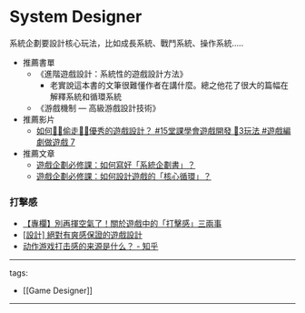 # System Designer
系統企劃要設計核心玩法，比如成長系統、戰鬥系統、操作系統.....  

* 推薦書單
  * 《進階遊戲設計：系統性的遊戲設計方法》
    * 老實說這本書的文筆很難懂作者在講什麼。總之他花了很大的篇幅在解釋系統和循環系統
  * 《游戲機制 — 高級游戲設計技術》
* 推薦影片  
  * [如何🦹‍♂️偷走🦹‍♀️優秀的遊戲設計？ #15堂課學會遊戲開發 🔧3玩法 #遊戲編劇做遊戲 7 ](https://youtu.be/YbygOXP07WY)  
* 推薦文章
  * [遊戲企劃必修課：如何寫好「系統企劃書」？](https://medium.com/that-game-designer/%E4%BB%80%E9%BA%BC%E6%98%AF%E4%BB%8B%E9%9D%A2%E8%A8%AD%E8%A8%88%E8%A6%8F%E7%AF%84-cab9691d381f)
  * [遊戲企劃必修課：如何設計遊戲的「核心循環」？](https://medium.com/that-game-designer/%E9%81%8A%E6%88%B2%E4%BC%81%E5%8A%83%E5%BF%85%E4%BF%AE%E8%AA%B2-%E5%A6%82%E4%BD%95%E8%A8%AD%E8%A8%88%E9%81%8A%E6%88%B2%E7%9A%84-%E6%A0%B8%E5%BF%83%E5%BE%AA%E7%92%B0-8dad19cb0f91)


### 打擊感
* [【專欄】別再揮空氣了！關於遊戲中的「打擊感」三兩事](https://gnn.gamer.com.tw/detail.php?sn=125251)
* [[設計] 絕對有爽感保證的遊戲設計](https://www.ptt.cc/bbs/GameDesign/M.1668391918.A.A33.html)
* [动作游戏打击感的来源是什么？ - 知乎](https://www.zhihu.com/question/21342866)

---
tags:
  - [[Game Designer]]
  
---
